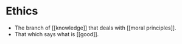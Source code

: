 # Ethics

- The branch of [[knowledge]] that deals with [[moral principles]].
- That which says what is [[good]].


